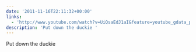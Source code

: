 ```yaml
---
date: '2011-11-16T22:11:32+00:00'
links:
  - 'http://www.youtube.com/watch?v=UiQsaEdJ1aI&feature=youtube_gdata_player'
description: 'Put down the duckie '
---
```

Put down the duckie 
